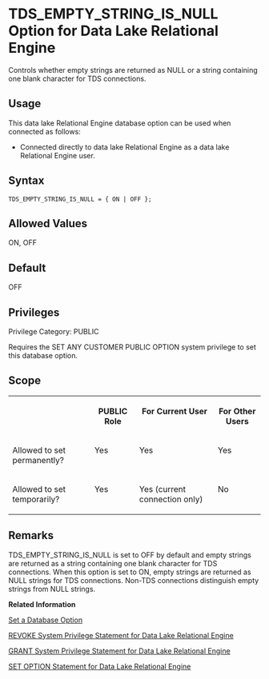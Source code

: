 <!-- loioa65ac5a084f2101595eb973cc2b9a99f -->

# TDS\_EMPTY\_STRING\_IS\_NULL Option for Data Lake Relational Engine

Controls whether empty strings are returned as NULL or a string containing one blank character for TDS connections.



<a name="loioa65ac5a084f2101595eb973cc2b9a99f__section_d3p_24q_znb"/>

## Usage

This data lake Relational Engine database option can be used when connected as follows:

-   Connected directly to data lake Relational Engine as a data lake Relational Engine user.



<a name="loioa65ac5a084f2101595eb973cc2b9a99f__section_e3s_2d1_mrb"/>

## Syntax

```
TDS_EMPTY_STRING_IS_NULL = { ON | OFF };
```



<a name="loioa65ac5a084f2101595eb973cc2b9a99f__iq_refso_980"/>

## Allowed Values

ON, OFF



<a name="loioa65ac5a084f2101595eb973cc2b9a99f__iq_refso_981"/>

## Default

OFF



<a name="loioa65ac5a084f2101595eb973cc2b9a99f__section_k3c_gxb_3qb"/>

## Privileges

Privilege Category: PUBLIC

Requires the SET ANY CUSTOMER PUBLIC OPTION system privilege to set this database option.



<a name="loioa65ac5a084f2101595eb973cc2b9a99f__iq_refso_325"/>

## Scope


<table>
<tr>
<th valign="top">

 

</th>
<th valign="top">

PUBLIC Role

</th>
<th valign="top">

For Current User

</th>
<th valign="top">

For Other Users

</th>
</tr>
<tr>
<td valign="top">

Allowed to set permanently?

</td>
<td valign="top">

Yes

</td>
<td valign="top">

Yes

</td>
<td valign="top">

Yes

</td>
</tr>
<tr>
<td valign="top">

Allowed to set temporarily?

</td>
<td valign="top">

Yes

</td>
<td valign="top">

Yes \(current connection only\)

</td>
<td valign="top">

No

</td>
</tr>
</table>



<a name="loioa65ac5a084f2101595eb973cc2b9a99f__iq_refso_982"/>

## Remarks

TDS\_EMPTY\_STRING\_IS\_NULL is set to OFF by default and empty strings are returned as a string containing one blank character for TDS connections. When this option is set to ON, empty strings are returned as NULL strings for TDS connections. Non-TDS connections distinguish empty strings from NULL strings.

**Related Information**  


[Set a Database Option](set-a-database-option-0dcb893.md "You set options with the SET OPTION statement.")

[REVOKE System Privilege Statement for Data Lake Relational Engine](../080-sql-statements/revoke-system-privilege-statement-for-data-lake-relational-engine-a3eadda.md "Removes specific system privileges from specific users and the right to administer the privilege.")

[GRANT System Privilege Statement for Data Lake Relational Engine](../080-sql-statements/grant-system-privilege-statement-for-data-lake-relational-engine-a3dfcb0.md "Grants specific system privileges to users or roles, with or without administrative rights.")

[SET OPTION Statement for Data Lake Relational Engine](../080-sql-statements/set-option-statement-for-data-lake-relational-engine-a625da7.md "Changes options that affect the behavior of the database and its compatibility with Transact-SQL. Setting the value of an option can change the behavior for all users or an individual user, in either a temporary or permanent scope.")


